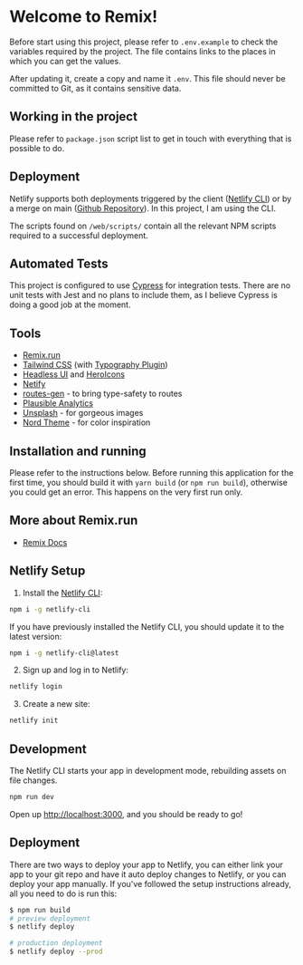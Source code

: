 # Welcome to Remix!

Before start using this project, please refer to `.env.example` to check the variables required by the project. The file contains links to the places in which you can get the values.

After updating it, create a copy and name it `.env`. This file should never be committed to Git, as it contains sensitive data.

## Working in the project

Please refer to `package.json` script list to get in touch with everything that is possible to do.

## Deployment

Netlify supports both deployments triggered by the client ([Netlify CLI](https://docs.netlify.com/cli/get-started/)) or by a merge on main ([Github Repository](https://www.netlify.com/blog/2016/09/29/a-step-by-step-guide-deploying-on-netlify/)). In this project, I am using the CLI.

The scripts found on `/web/scripts/` contain all the relevant NPM scripts required to a successful deployment.

## Automated Tests

This project is configured to use [Cypress](https://cypress.io) for integration tests. There are no unit tests with Jest and no plans to include them, as I believe Cypress is doing a good job at the moment.

## Tools

- [Remix.run](https://Remix.run)
- [Tailwind CSS](https://tailwindcss.com) (with [Typography Plugin](https://tailwindcss.com/docs/typography-plugin))
- [Headless UI](https://headlessui.dev/) and [HeroIcons](https://heroicons.com/)
- [Netify](https://netlify.com)
- [routes-gen](https://www.npmjs.com/package/routes-gen) - to bring type-safety to routes
- [Plausible Analytics](https://plausible.io/)
- [Unsplash](https://unsplash.com/developer) - for gorgeous images
- [Nord Theme](https://nordtheme.com) - for color inspiration

## Installation and running

Please refer to the instructions below. Before running this application for the first time, you should build it with `yarn build` (or `npm run build`), otherwise you could get an error. This happens on the very first run only.

## More about Remix.run

- [Remix Docs](https://remix.run/docs)

## Netlify Setup

1. Install the [Netlify CLI](https://www.netlify.com/products/dev/):

```sh
npm i -g netlify-cli
```

If you have previously installed the Netlify CLI, you should update it to the latest version:

```sh
npm i -g netlify-cli@latest
```

2. Sign up and log in to Netlify:

```sh
netlify login
```

3. Create a new site:

```sh
netlify init
```

## Development

The Netlify CLI starts your app in development mode, rebuilding assets on file changes.

```sh
npm run dev
```

Open up [http://localhost:3000](http://localhost:3000), and you should be ready to go!

## Deployment

There are two ways to deploy your app to Netlify, you can either link your app to your git repo and have it auto deploy changes to Netlify, or you can deploy your app manually. If you've followed the setup instructions already, all you need to do is run this:

```sh
$ npm run build
# preview deployment
$ netlify deploy

# production deployment
$ netlify deploy --prod
```
